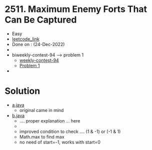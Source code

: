 # 2511. Maximum Enemy Forts That Can Be Captured

- Easy
- [leetcode_link](https://leetcode.com/problems/maximum-enemy-forts-that-can-be-captured/description/)
- Done on : (24-Dec-2022)
-
- biweekly-contest-94 --> problem 1
  - [weekly-contest-94](https://leetcode.com/contest/biweekly-contest-94/)
  - [Problem 1](https://leetcode.com/contest/biweekly-contest-94/problems/maximum-enemy-forts-that-can-be-captured/)
-

# Solution

- [a.java](./a.java)
  - original came in mind
- [b.java](./b.java)
  - .... proper explanation ... here
  -
  - improved condition to check  .... (1 & -1) or (-1 & 1)
  - Math.max to find max
  - no need of start=-1, works with start=0
